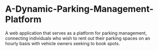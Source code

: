 # A-Dynamic-Parking-Management-Platform
A web application that serves as a platform for parking management, connecting individuals who wish to rent out their parking spaces on an hourly basis with vehicle owners seeking to book spots.

